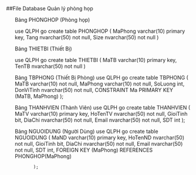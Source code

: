 ﻿##File  Database Quản lý phòng họp
<ul>Bảng PHONGHOP (Phòng họp)
 
 use QLPH
  go
    create table PHONGHOP
      (
         MaPhong varchar(10) primary key,
         Tang nvarchar(50) not null,
         Size nvarchar(50) not null
      )
</ul>
<ul> Bảng THIETBI (Thiết Bị)
  
  use QLPH
   go
       create table THIETBI
        (
         MaTB varchar(10) primary key,
         TenTB nvarchar(50) not null
        )
</ul>
<ul>Bảng TBPHONG (Thiết Bị Phòng)
  use QLPH
   go
     create table TBPHONG
      (
        MaTB varchar(10) not null,
        MaPhong varchar(10) not null,
        SoLuong int,
        DonViTinh nvarchar(50) not null,
        CONSTRAINT Ma PRIMARY KEY (MaTB, MaPhong)
       );
</ul>
<ul>Bảng THANHVIEN (Thành Viên)
  use QLPH
   go
     create table THANHVIEN
      (
        MaTV varchar(10) primary key,
        HoTenTV nvarchar(50) not null,
        GioiTinh bit,
        DiaChi nvarchar(50) not null,
        Email nvarchar(50) not null,
        SDT int
      );
</ul>
<ul>Bảng NGUOIDUNG (Người Dùng)
   use QLPH
    go
      create table NGUOIDUNG
         (
             MaND varchar(10) primary key,
             HoTenND nvarchar(50) not null,
             GioiTinh bit,
             DiaChi nvarchar(50) not null,
             Email nvarchar(50) not null,
             SDT int,
             FOREIGN KEY (MaPhong) REFERENCES PHONGHOP(MaPhong)

           );
</ul>



